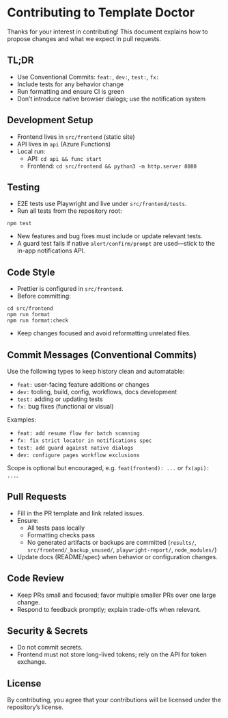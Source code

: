 # Contributing to Template Doctor

Thanks for your interest in contributing! This document explains how to propose changes and what we expect in pull requests.

## TL;DR
- Use Conventional Commits: `feat:`, `dev:`, `test:`, `fx:`
- Include tests for any behavior change
- Run formatting and ensure CI is green
- Don’t introduce native browser dialogs; use the notification system

## Development Setup
- Frontend lives in `src/frontend` (static site)
- API lives in `api` (Azure Functions)
- Local run:
  - API: `cd api && func start`
  - Frontend: `cd src/frontend && python3 -m http.server 8080`

## Testing
- E2E tests use Playwright and live under `src/frontend/tests`.
- Run all tests from the repository root:

```
npm test
```

- New features and bug fixes must include or update relevant tests.
- A guard test fails if native `alert/confirm/prompt` are used—stick to the in-app notifications API.

## Code Style
- Prettier is configured in `src/frontend`.
- Before committing:

```
cd src/frontend
npm run format
npm run format:check
```

- Keep changes focused and avoid reformatting unrelated files.

## Commit Messages (Conventional Commits)
Use the following types to keep history clean and automatable:
- `feat:` user-facing feature additions or changes
- `dev:` tooling, build, config, workflows, docs development
- `test:` adding or updating tests
- `fx:` bug fixes (functional or visual)

Examples:
- `feat: add resume flow for batch scanning`
- `fx: fix strict locator in notifications spec`
- `test: add guard against native dialogs`
- `dev: configure pages workflow exclusions`

Scope is optional but encouraged, e.g. `feat(frontend): ...` or `fx(api): ...`.

## Pull Requests
- Fill in the PR template and link related issues.
- Ensure:
  - All tests pass locally
  - Formatting checks pass
  - No generated artifacts or backups are committed (`results/`, `src/frontend/_backup_unused/`, `playwright-report/`, `node_modules/`)
- Update docs (README/spec) when behavior or configuration changes.

## Code Review
- Keep PRs small and focused; favor multiple smaller PRs over one large change.
- Respond to feedback promptly; explain trade-offs when relevant.

## Security & Secrets
- Do not commit secrets.
- Frontend must not store long-lived tokens; rely on the API for token exchange.

## License
By contributing, you agree that your contributions will be licensed under the repository’s license.
